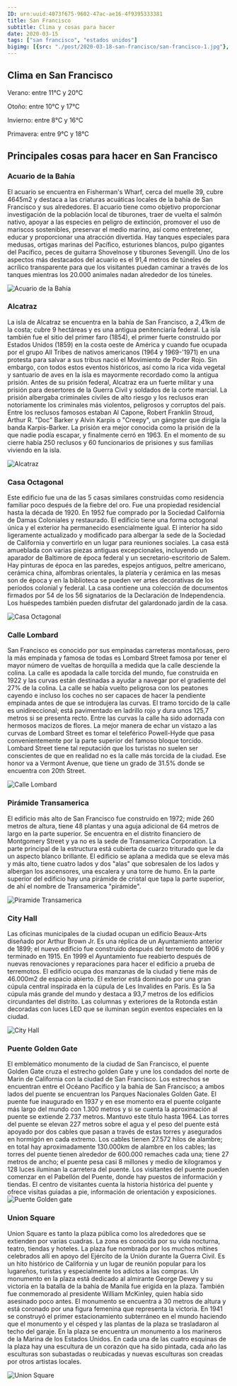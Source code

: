 ```yaml
---
ID: urn:uuid:4073f675-9602-47ac-ae16-4f9395333381
title: San Francisco
subtitle: Clima y cosas para hacer
date: 2020-03-15
tags: ["san francisco", "estados unidos"]
bigimg: [{src: "./post/2020-03-18-san-francisco/san-francisco-1.jpg"}, {src: "./post/2020-03-18-san-francisco/san-francisco-2.jpg"}, {src: "./post/2020-03-18-san-francisco/san-francisco-3.jpg"}]
---
```

 
## Clima en San Francisco
Verano: entre 11°C y 20°C
 
Otoño: entre 10°C y 17°C
 
Invierno: entre 8°C y 16°C
 
Primavera: entre 9°C y 18°C
 
## Principales cosas para hacer en San Francisco
 
### Acuario de la Bahía 
El acuario se encuentra en Fisherman's Wharf, cerca del muelle 39, cubre 4645m2 y destaca a las criaturas acuáticas locales de la bahía de San Francisco y sus alrededores. El acuario tiene como objetivo proporcionar investigación de la población local de tiburones, traer de vuelta el salmón nativo, apoyar a las especies en peligro de extinción, promover el uso de mariscos sostenibles, preservar el medio marino, así como entretener, educar y proporcionar una atracción divertida.
Hay tanques especiales para medusas, ortigas marinas del Pacífico, esturiones blancos, pulpo gigantes del Pacífico, peces de guitarra Shovelnose y tiburones Sevengill. Uno de los aspectos más destacados del acuario es el 91,4 metros de túneles de acrílico transparente para que los visitantes puedan caminar a través de los tanques mientras los 20.000 animales nadan alrededor de los túneles. 
 
![Acuario de la Bahía](https://images.unsplash.com/photo-1562445927-bdd32a655213?w=640)
 
### Alcatraz
La isla de Alcatraz se encuentra en la bahía de San Francisco, a 2,41km de la costa; cubre 9 hectáreas y es una antigua penitenciaría federal. La isla también fue el sitio del primer faro (1854), el primer fuerte construido por Estados Unidos (1859) en la costa oeste de América y cuando fue ocupada por el grupo All Tribes de nativos americanos (1964 y 1969-'1971) en una protesta para salvar a sus tribus nació el Movimiento de Poder Rojo. Sin embargo, con todos estos eventos históricos, así como la rica vida vegetal y santuario de aves en la isla es mayormente recordado como la antigua prisión.
Antes de su prisión federal, Alcatraz era un fuerte militar y una prisión para desertores de la Guerra Civil y soldados de la corte marcial. La prisión albergaba criminales civiles de alto riesgo y los reclusos eran notoriamente los criminales más violentos, peligrosos y corruptos del país.  Entre los reclusos famosos estaban Al Capone, Robert Franklin Stroud, Arthur R. "Doc" Barker y Alvin Karpis o "Creepy", un gángster que dirigía la banda Karpis-Barker. La prisión era mejor conocida como la prisión de la que nadie podía escapar, y finalmente cerró en 1963. En el momento de su cierre había 250 reclusos y 60 funcionarios de prisiones y sus familias viviendo en la isla.
 
 
![Alcatraz](https://images.unsplash.com/photo-1501596224950-a41402fbc362?w=640)
 
### Casa Octagonal
Este edificio fue una de las 5 casas similares construidas como residencia familiar poco después de la fiebre del oro. Fue una propiedad residencial hasta la década de 1920. En 1952 fue comprado por la Sociedad California de Damas Coloniales y restaurado. El edificio tiene una forma octogonal única y el exterior ha permanecido esencialmente igual. El interior ha sido ligeramente actualizado y modificado para albergar la sede de la Sociedad de California y convertirlo en un lugar para reuniones sociales.
La casa está amueblada con varias piezas antiguas excepcionales, incluyendo un aparador de Baltimore de época federal y un secretario-escritorio de Salem. Hay pinturas de época en las paredes, espejos antiguos, peltre americano, cerámica china, alfombras orientales, la platería y cerámica en las mesas son de época y en la biblioteca se pueden ver artes decorativas de los períodos colonial y federal. La casa contiene una colección de documentos firmados por 54 de los 56 signatarios de la Declaración de Independencia. Los huéspedes también pueden disfrutar del galardonado jardín de la casa. 
 
 
![Casa Octagonal](https://images.unsplash.com/photo-1503710683168-b58707681b9c?w=640)
 
### Calle Lombard
San Francisco es conocido por sus empinadas carreteras montañosas, pero la más empinada y famosa de todas es Lombard Street famosa por tener el mayor número de vueltas de horquilla a medida que la calle desciende la colina. La calle es apodada la calle torcida del mundo, fue construida en 1922 y las curvas están destinadas a ayudar a navegar por el gradiente del 27% de la colina. La calle se había vuelto peligrosa con los peatones cayendo e incluso los coches no ser capaces de hacer la pendiente empinada antes de que se introdujera las curvas.  El tramo torcido de la calle es unidireccional; está pavimentado en ladrillo rojo y dura unos 125,7 metros si se presenta recto. Entre las curvas la calle ha sido adornada con hermosos macizos de flores. La mejor manera de echar un vistazo a las curvas de Lombard Street es tomar el teleférico Powell-Hyde que pasa convenientemente por la parte superior del famoso bloque torcido. Lombard Street tiene tal reputación que los turistas no suelen ser conscientes de que en realidad no es la calle más torcida de la ciudad. Ese honor va a Vermont Avenue, que tiene un grado de 31.5% donde se encuentra con 20th Street.
 
![Calle Lombard](https://images.unsplash.com/photo-1602730307445-03a827d3f975?w=640)
 
### Pirámide Transamerica
El edificio más alto de San Francisco fue construido en 1972; mide 260 metros de altura, tiene 48 plantas y una aguja adicional de 64 metros de largo en la parte superior. Se encuentra en el distrito financiero de Montgomery Street y ya no es la sede de Transamerica Corporation. La parte principal de la estructura está cubierta de cuarzo triturado que le da un aspecto blanco brillante. El edificio se aplana a medida que se eleva más y más alto, tiene cuatro lados y dos "alas" que sobresalen de los lados y albergan los ascensores, una escalera y una torre de humo. En la parte superior del edificio hay una pirámide de cristal que tapa la parte superior, de ahí el nombre de Transamerica "pirámide".   
 
![Piramide Transamerica](https://images.unsplash.com/photo-1537574498604-aa478ccb771c?w=640)
 
### City Hall
Las oficinas municipales de la ciudad ocupan un edificio Beaux-Arts diseñado por Arthur Brown Jr. Es una réplica de un Ayuntamiento anterior de 1899; el nuevo edificio fue construido después del terremoto de 1906 y terminado en 1915. En 1999 el Ayuntamiento fue reabierto después de nuevas renovaciones y reparaciones para hacer el edificio a prueba de terremotos. El edificio ocupa dos manzanas de la ciudad y tiene más de 46.000m2 de espacio abierto. El exterior está dominado por una gran cúpula central inspirada en la cúpula de Les Invalides en París. Es la 5a cúpula más grande del mundo y destaca a 93,7 metros de los edificios circundantes del distrito. Las columnas y exteriores de la Rotonda están decoradas con luces LED que se iluminan según eventos especiales en la ciudad. 
 
![City Hall](https://images.unsplash.com/photo-1602263922073-43fc7801a00b?w=640)


### Puente Golden Gate
El emblemático monumento de la ciudad de San Francisco, el puente Golden Gate cruza el estrecho golden Gate y une los condados del norte de Marin de California con la ciudad de San Francisco. Los estrechos se encuentran entre el Océano Pacífico y la bahía de San Francisco; a ambos lados del puente se encuentran los Parques Nacionales Golden Gate. El puente fue inaugurado en 1937 y en ese momento era el puente colgante más largo del mundo con 1.300 metros y si se cuenta la aproximación al puente se extiende 2.737 metros. Mantuvo este título hasta 1964. Las torres del puente se elevan 227 metros sobre el agua y el peso del puente está apoyado por dos cables que pasan a través de estas torres y asegurados en hormigón en cada extremo. Los cables tienen 27.572 hilos de alambre; en total hay aproximadamente 130.000km de alambre en los cables; las torres del puente tienen alrededor de 600.000 remaches cada una; tiene 27 metros de ancho; el puente pesa casi 8 millones y medio de kilogramos y 128 luces iluminan la carretera del puente. Los visitantes del puente pueden comenzar en el Pabellón del Puente, donde hay puestos de información y tiendas. El centro de visitantes cuenta la historia histórica del puente y ofrece visitas guiadas a pie, información de orientación y exposiciones.
![Puente Golden gate](./san-francisco-puente-golden-gate.jpg)
 
### Union Square
Union Square es tanto la plaza pública como los alrededores que se extienden por varias cuadras. La zona es conocida por su vida nocturna, teatro, tiendas y hoteles. La plaza fue nombrada por los muchos mítines celebrados allí en apoyo del Ejército de la Unión durante la Guerra Civil. Es un hito histórico de California y un lugar de reunión popular para los lugareños, turistas y especialmente los adictos a las compras.
Un monumento en la plaza está dedicado al almirante George Dewey y su victoria en la batalla de la bahía de Manila fue erigida en la plaza. También fue conmemorado al presidente William McKinley, quien había sido asesinado poco antes. El monumento se encuentra a 30 metros de altura y está coronado por una figura femenina que representa la victoria. En 1941 se construyó el primer estacionamiento subterráneo en el mundo haciendo que el monumento y el césped y las plantas de la plaza se trasladaron al techo del garaje. En la plaza se encuentra un monumento a los marineros de la Marina de los Estados Unidos. En cada una de las cuatro esquinas de la plaza hay una escultura de un corazón que ha sido pintada, cada año las esculturas son subastadas o reubicadas y nuevas esculturas son creadas por otros artistas locales.
 
![Union Square](https://images.unsplash.com/photo-1522586301611-8f02bf752230?w=640)

